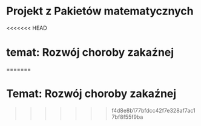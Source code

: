 # Projekt z Pakietów matematycznych 
<<<<<<< HEAD
# temat: Rozwój choroby zakaźnej
=======
# Temat: Rozwój choroby zakaźnej
>>>>>>> f4d8e8b177bfdcc42f7e328af7ac17bf8f55f9ba
